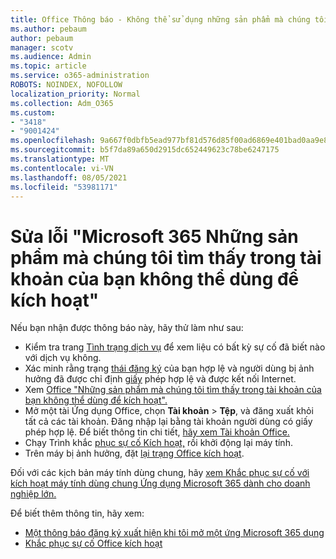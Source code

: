 ```yaml
---
title: Office Thông báo - Không thể sử dụng những sản phẩm mà chúng tôi tìm thấy trong tài khoản của bạn để kích hoạt
ms.author: pebaum
author: pebaum
manager: scotv
ms.audience: Admin
ms.topic: article
ms.service: o365-administration
ROBOTS: NOINDEX, NOFOLLOW
localization_priority: Normal
ms.collection: Adm_O365
ms.custom:
- "3418"
- "9001424"
ms.openlocfilehash: 9a667f0dbfb5ead977bf81d576d85f00ad6869e401bad0aa9e833e7fb75b78e3
ms.sourcegitcommit: b5f7da89a650d2915dc652449623c78be6247175
ms.translationtype: MT
ms.contentlocale: vi-VN
ms.lasthandoff: 08/05/2021
ms.locfileid: "53981171"
---
```

# <a name="fixing-the-microsoft-365-apps-the-products-we-found-in-your-account-cant-be-used-to-activate-message"></a>Sửa lỗi "Microsoft 365 Những sản phẩm mà chúng tôi tìm thấy trong tài khoản của bạn không thể dùng để kích hoạt"

Nếu bạn nhận được thông báo này, hãy thử làm như sau:

- Kiểm tra trang [Tình trạng dịch vụ](https://docs.microsoft.com/office365/enterprise/view-service-health) để xem liệu có bất kỳ sự cố đã biết nào với dịch vụ không.
- Xác minh rằng trạng [thái đăng ký](https://support.office.com/article/0d23d3c0-c19c-4b2f-9845-5344fedc4380#bkmk_checksubscription) của bạn hợp lệ và người dùng bị ảnh hưởng đã được chỉ định [giấy](https://support.office.com/article/997596B5-4173-4627-B915-36ABAC6786DC) phép hợp lệ và được kết nối Internet. 
- Xem [Office "Những sản phẩm mà chúng tôi tìm thấy trong tài khoản của bạn không thể dùng để kích hoạt".](https://support.office.com/article/c9f9a0b3-5aae-4131-8077-21e6a59f141e)
- Mở một tài Ứng dụng Office, chọn **Tài khoản**  >  **Tệp**, và đăng xuất khỏi tất cả các tài khoản. Đăng nhập lại bằng tài khoản người dùng có giấy phép hợp lệ. Để biết thông tin chi tiết, [hãy xem Tài khoản Office.](https://support.office.com/article/628ea040-f265-49de-b986-be09c3ebf8a9)
- Chạy Trình khắc [phục sự cố Kích hoạt,](https://aka.ms/SARA-OfficeActivation-Alchemy) rồi khởi động lại máy tính.
- Trên máy bị ảnh hưởng, đặt [lại trạng Office kích hoạt](https://docs.microsoft.com/office365/troubleshoot/activation/reset-office-365-proplus-activation-state).

Đối với các kịch bản máy tính dùng chung, hãy [xem Khắc phục sự cố với kích hoạt máy tính dùng chung Ứng dụng Microsoft 365 dành cho doanh nghiệp lớn.](https://docs.microsoft.com/deployoffice/troubleshoot-shared-computer-activation)

Để biết thêm thông tin, hãy xem: 
- [Một thông báo đăng ký xuất hiện khi tôi mở một ứng Microsoft 365 dụng](https://support.office.com/article/4cabe32c-f594-4c0e-9191-3d3ade10cceb)
- [Khắc phục sự cố Office kích hoạt](https://support.office.com/article/0d23d3c0-c19c-4b2f-9845-5344fedc4380)